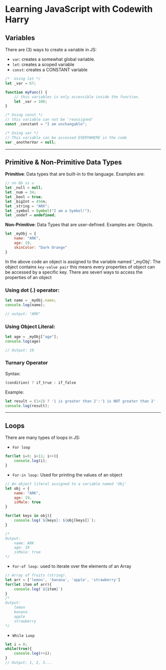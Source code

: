 # Learning JavaScript with Codewith Harry

## Variables
There are (3) ways to create a variable in JS:
- `var`: creates a somewhat global variable. 
- `let`: creates a scoped variable
- `const`: creates a CONSTANT variable

```js
/*  Using let */
let _var = 67;

function myFunc() {
    // this variables is only accessible inside the function. 
    let _var = 100; 
}

/* Using const */
// this variable can not be 'reassigned' 
const _constant = "I am unchangable";

/* Using var */
// This variable can be accessed EVERYWHERE in the code
var _anotherVar = null;
```
---


## Primitive & Non-Primitive Data Types
**Primitive**: Data types that are built-in to the language. Examples are:
```js
// nn bb ss u
let _null = null;
let _num = 34;
let _bool = true;
let _bigInt = 456n;
let _string = "ARK";
let _symbol = Symbol("I am a Symbol!");
let _undef = undefined;
```
**Non-Primitive**: Data Types that are user-defined. Examples are: Objects.
```js
let _myObj = {
    name: "ARK",
    age: 19,
    skinColor: "Dark Orange"
}
```

In the above code an object is assigned to the variable named '_myObj'. The object contains `key-value pair` this means every properties of object can be accessed by a specific key. There are severl ways to access the properties of an object 

### **Using dot (.) operator:**
```js
let name = _myObj.name;
console.log(name);

// output: "ARK"
``` 

### **Using Object Literal:**
```js
let age = _myObj["age"];
console.log(age)

// Output: 19
```
### Turnary Operator
Syntax:
```js
(condition) ? if_true : if_false
```
Example:
```js
let result = (1>2) ? '1 is greater than 2':'1 is NOT greater than 2'
console.log(result);
```
---
## Loops
There are many types of loops in JS:
- `For loop`
```js
for(let i=0; i<11; i++){
    console.log(i);
}
```

- `For-in loop:` Used for printing the values of an object
```js
// An object literal assigned to a variable named 'Obj'
let obj = {
    name: "ARK",
    age: 19,
    isMale: true
}

for(let keys in obj){
    console.log(`${keys}: ${obj[keys]}`);
}

/*
Output:
    name: ARK
    age: 19
    isMale: true 
*/
```
- `For-of loop:` used to iterate over the elements of an Array
```js
// Array of fruits (string).
let arr = ['lemon', 'banana', 'apple', 'strawberry']
for(let item of arr){
    console.log(`${item}`)
}
/* 
Output: 
    lemon
    banana
    apple
    strawberry 
*/
```
- `While Loop`
```js
let i = 0;
while(true){
    console.log(++i);
}
// Output: 1, 2, 3...
```